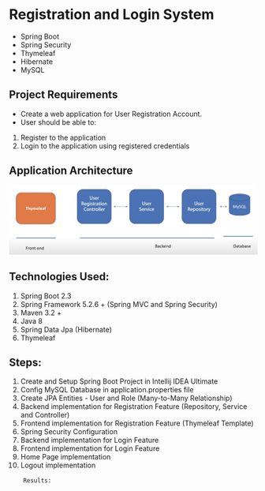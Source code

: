 # Registration and Login System
* Spring Boot
* Spring Security
* Thymeleaf
* Hibernate
* MySQL

## Project Requirements
- Create a web application for User Registration Account.
- User should be able to:
1. Register to the application
2. Login to the application using registered credentials
## Application Architecture
![](https://github.com/AdilEnverUygur/SpringBootProjects/blob/main/RegistrationAndLoginSystem/screenshot/0.png)

## Technologies Used:
1. Spring Boot 2.3
2. Spring Framework 5.2.6 + (Spring MVC and Spring Security)
3. Maven 3.2 +
4. Java 8
5. Spring Data Jpa (Hibernate)
6. Thymeleaf

## Steps:
1. Create and Setup Spring Boot Project in Intellij IDEA Ultimate
2. Config MySQL Database in application.properties file
3. Create JPA Entities - User and Role (Many-to-Many Relationship)
4. Backend implementation for Registration Feature (Repository, Service and Controller)
5. Frontend implementation for Registration Feature (Thymeleaf Template)
6. Spring Security Configuration
7. Backend implementation for Login Feature
8. Frontend implementation for Login Feature
9. Home Page implementation
10. Logout implementation

``` 
    Results:
```

